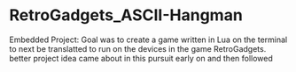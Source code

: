 # RetroGadgets_ASCII-Hangman
Embedded Project: Goal was to create a game written in Lua on the terminal to next be translatted to run on the devices in the game RetroGadgets.
better project idea came about in this pursuit early on and then followed
